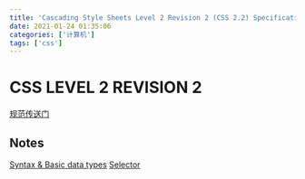 ```yaml
---
title: 'Cascading Style Sheets Level 2 Revision 2 (CSS 2.2) Specification'
date: 2021-01-24 01:35:06
categories: ['计算机']
tags: ['css']
---
```


# CSS LEVEL 2 REVISION 2
[规范传送门](https://www.w3.org/TR/CSS22/)
## Notes
[Syntax & Basic data types](/post/2021/01/25/css2-2-syntax-basic-data-types/)
[Selector](/post/2021/01/25/css2-2-selectors/)
